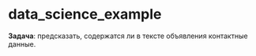 # data_science_example


**Задача**: предсказать, содержатся ли в тексте объявления контактные данные.
